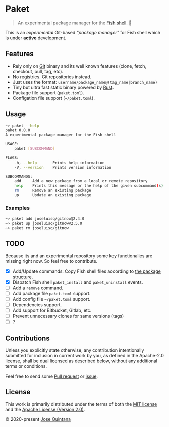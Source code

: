 # Paket

> An experimental package manager for the [Fish shell](https://fishshell.com/). 🐠

This is an *experimental* Git-based *"package manager"* for Fish shell which is under **active** development.

## Features

- Rely only on [Git](https://git-scm.com/) binary and its well known features (clone, fetch, checkout, pull, tag, etc).
- No registries. Git repositories instead.
- Just uses the format: `username/package_name@(tag_name|branch_name)`
- Tiny but ultra fast static binary powered by [Rust](https://www.rust-lang.org/).
- Package file support (`paket.toml`).
- Configation file support (`~/paket.toml`).

## Usage

```sh
~> paket --help
paket 0.0.0
A experimental package manager for the Fish shell

USAGE:
    paket [SUBCOMMAND]

FLAGS:
    -h, --help       Prints help information
    -V, --version    Prints version information

SUBCOMMANDS:
    add     Add a new package from a local or remote repository
    help    Prints this message or the help of the given subcommand(s)
    rm      Remove an existing package
    up      Update an existing package
```

### Examples

```sh
~> paket add joseluisq/gitnow@2.4.0
~> paket up joseluisq/gitnow@2.5.0
~> paket rm joseluisq/gitnow
```

## TODO

Because its and an experimental repository some key functionalies are missing right now. So feel free to contribute.

- [x] Add/Update commands: Copy Fish shell files according to [the package structure](https://fishshell.com/docs/current/#autoloading-functions).
- [x] Dispatch Fish shell `paket_install` and `paket_uninstall` events.
- [ ] Add a `remove` command.
- [ ] Add package file `paket.toml` support.
- [ ] Add config file `~/paket.toml` support.
- [ ] Dependencies support.
- [ ] Add support for Bitbucket, Gitlab, etc.
- [ ] Prevent unnecessary clones for same versions (tags)
- [ ] ?

## Contributions

Unless you explicitly state otherwise, any contribution intentionally submitted for inclusion in current work by you, as defined in the Apache-2.0 license, shall be dual licensed as described below, without any additional terms or conditions.

Feel free to send some [Pull request](https://github.com/joseluisq/paket/pulls) or [issue](https://github.com/joseluisq/paket/issues).

## License

This work is primarily distributed under the terms of both the [MIT license](LICENSE-MIT) and the [Apache License (Version 2.0)](LICENSE-APACHE).

© 2020-present [Jose Quintana](https://git.io/joseluisq)
